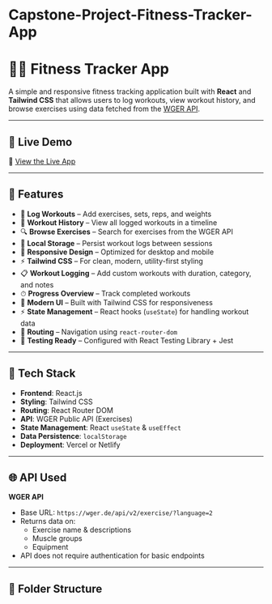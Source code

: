 # Capstone-Project-Fitness-Tracker-App
# 🏋️‍♀️ Fitness Tracker App

A simple and responsive fitness tracking application built with **React** and **Tailwind CSS** that allows users to log workouts, view workout history, and browse exercises using data fetched from the [WGER API](https://wger.de/en/software/api).

---

## 🚀 Live Demo

🔗 [View the Live App](https://your-vercel-or-netlify-link.com)

---

## 📌 Features

- 📝 **Log Workouts** – Add exercises, sets, reps, and weights
- 📜 **Workout History** – View all logged workouts in a timeline
- 🔍 **Browse Exercises** – Search for exercises from the WGER API
- 💾 **Local Storage** – Persist workout logs between sessions
- 📱 **Responsive Design** – Optimized for desktop and mobile
- ⚡ **Tailwind CSS** – For clean, modern, utility-first styling
-  📋 **Workout Logging** – Add custom workouts with duration, category, and notes  
- ⏱ **Progress Overview** – Track completed workouts  
- 🎨 **Modern UI** – Built with Tailwind CSS for responsiveness  
- ⚡ **State Management** – React hooks (`useState`) for handling workout data  
- 🔀 **Routing** – Navigation using `react-router-dom`  
- 🧪 **Testing Ready** – Configured with React Testing Library + Jest  


---

## 🧪 Tech Stack

- **Frontend**: React.js
- **Styling**: Tailwind CSS
- **Routing**: React Router DOM
- **API**: WGER Public API (Exercises)
- **State Management**: React `useState` & `useEffect`
- **Data Persistence**: `localStorage`
- **Deployment**: Vercel or Netlify

---

## 🌐 API Used

**WGER API**

- Base URL: `https://wger.de/api/v2/exercise/?language=2`
- Returns data on:
  - Exercise name & descriptions
  - Muscle groups
  - Equipment
- API does not require authentication for basic endpoints

---

## 🧩 Folder Structure

